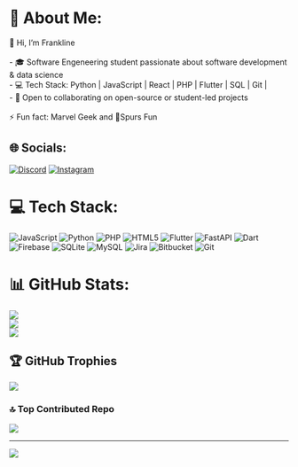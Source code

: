 # 💫 About Me:
👋 Hi, I’m Frankline<br><br>- 🎓 Software Engeneering student passionate about software development & data science<br>- 💻 Tech Stack: Python | JavaScript | React | PHP | Flutter | SQL | Git |<br>- 🤝 Open to collaborating on open-source or student-led projects<br><br>⚡ Fun fact: Marvel Geek and 🐓Spurs Fun


## 🌐 Socials:
[![Discord](https://img.shields.io/badge/Discord-%237289DA.svg?logo=discord&logoColor=white)](https://discord.gg/tishtito) [![Instagram](https://img.shields.io/badge/Instagram-%23E4405F.svg?logo=Instagram&logoColor=white)](https://instagram.com/tishtito) 

# 💻 Tech Stack:
![JavaScript](https://img.shields.io/badge/javascript-%23323330.svg?style=flat&logo=javascript&logoColor=%23F7DF1E) ![Python](https://img.shields.io/badge/python-3670A0?style=flat&logo=python&logoColor=ffdd54) ![PHP](https://img.shields.io/badge/php-%23777BB4.svg?style=flat&logo=php&logoColor=white) ![HTML5](https://img.shields.io/badge/html5-%23E34F26.svg?style=flat&logo=html5&logoColor=white) ![Flutter](https://img.shields.io/badge/Flutter-%2302569B.svg?style=flat&logo=Flutter&logoColor=white) ![FastAPI](https://img.shields.io/badge/FastAPI-005571?style=flat&logo=fastapi) ![Dart](https://img.shields.io/badge/dart-%230175C2.svg?style=flat&logo=dart&logoColor=white) ![Firebase](https://img.shields.io/badge/firebase-a08021?style=flat&logo=firebase&logoColor=ffcd34) ![SQLite](https://img.shields.io/badge/sqlite-%2307405e.svg?style=flat&logo=sqlite&logoColor=white) ![MySQL](https://img.shields.io/badge/mysql-4479A1.svg?style=flat&logo=mysql&logoColor=white) ![Jira](https://img.shields.io/badge/jira-%230A0FFF.svg?style=flat&logo=jira&logoColor=white) ![Bitbucket](https://img.shields.io/badge/bitbucket-%230047B3.svg?style=flat&logo=bitbucket&logoColor=white) ![Git](https://img.shields.io/badge/git-%23F05033.svg?style=flat&logo=git&logoColor=white)
# 📊 GitHub Stats:
![](https://github-readme-stats.vercel.app/api?username=Tishtito&theme=aura&hide_border=false&include_all_commits=true&count_private=false)<br/>
![](https://nirzak-streak-stats.vercel.app/?user=Tishtito&theme=aura&hide_border=false)<br/>
![](https://github-readme-stats.vercel.app/api/top-langs/?username=Tishtito&theme=aura&hide_border=false&include_all_commits=true&count_private=false&layout=compact)

## 🏆 GitHub Trophies
![](https://github-profile-trophy.vercel.app/?username=Tishtito&theme=radical&no-frame=false&no-bg=false&margin-w=4)

### 🔝 Top Contributed Repo
![](https://github-contributor-stats.vercel.app/api?username=Tishtito&limit=5&theme=blue_navy&combine_all_yearly_contributions=true)

---
[![](https://visitcount.itsvg.in/api?id=Tishtito&icon=10&color=0)](https://visitcount.itsvg.in)

<!-- Proudly created with GPRM ( https://gprm.itsvg.in ) -->